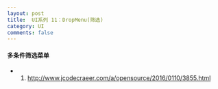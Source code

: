 ```yaml
---
layout: post
title:  UI系列 11：DropMenu(筛选)
category: UI
comments: false
---
```


#### 多条件筛选菜单
 
 * 1. <http://www.jcodecraeer.com/a/opensource/2016/0110/3855.html>
 
 
 
 
 
 
 
 
 
 
 
 
 
 
 
 
 
 